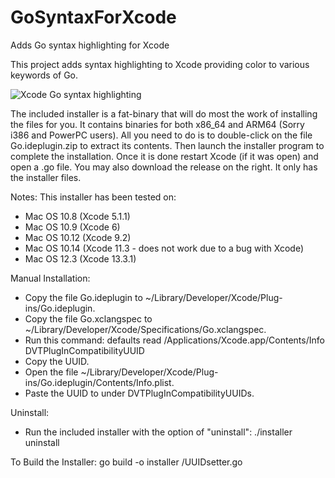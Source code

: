 # GoSyntaxForXcode
Adds Go syntax highlighting for Xcode

This project adds syntax highlighting to Xcode providing color to various keywords of Go. 

![Xcode Go syntax highlighting](https://user-images.githubusercontent.com/69224955/225790906-737b0400-b811-4a62-a686-61822ea8d835.png)

The included installer is a fat-binary that will do most the work of installing the files for you. It contains binaries for both x86_64 and ARM64 (Sorry i386 and PowerPC users). All you need to do is to double-click on the file Go.ideplugin.zip to extract its contents. Then launch the installer program to complete the installation. Once it is done restart Xcode (if it was open) and open a .go file. You may also download the release on the right. It only has the installer files. 

Notes:
This installer has been tested on:
- Mac OS 10.8 (Xcode 5.1.1)
- Mac OS 10.9 (Xcode 6)
- Mac OS 10.12 (Xcode 9.2)
- Mac OS 10.14 (Xcode 11.3 - does not work due to a bug with Xcode) 
- Mac OS 12.3 (Xcode 13.3.1)

Manual Installation:
- Copy the file Go.ideplugin to ~/Library/Developer/Xcode/Plug-ins/Go.ideplugin.
- Copy the file Go.xclangspec to ~/Library/Developer/Xcode/Specifications/Go.xclangspec.
- Run this command: defaults read /Applications/Xcode.app/Contents/Info DVTPlugInCompatibilityUUID
- Copy the UUID.
- Open the file ~/Library/Developer/Xcode/Plug-ins/Go.ideplugin/Contents/Info.plist.
- Paste the UUID to under DVTPlugInCompatibilityUUIDs.

Uninstall:
- Run the included installer with the option of "uninstall": ./installer uninstall

To Build the Installer:
go build -o installer <path>/UUIDsetter.go
